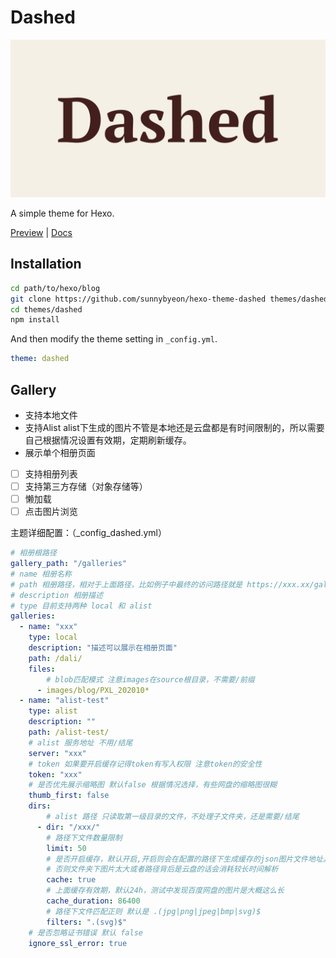 # Dashed

![Dashed Logo](https://raw.githubusercontent.com/sunnybyeon/hexo-theme-dashed/blog/source/cover.svg)

A simple theme for Hexo.

[Preview](https://sunnybyeon.github.io/hexo-theme-dashed) | [Docs](https://sunnybyeon.github.io/hexo-theme-dashed/categories/Documentation)

## Installation

```bash
cd path/to/hexo/blog
git clone https://github.com/sunnybyeon/hexo-theme-dashed themes/dashed
cd themes/dashed
npm install
```

And then modify the theme setting in `_config.yml`.

```YAML _config.yml
theme: dashed
```

## Gallery

* 支持本地文件
* 支持Alist
  alist下生成的图片不管是本地还是云盘都是有时间限制的，所以需要自己根据情况设置有效期，定期刷新缓存。
* 展示单个相册页面

- [ ] 支持相册列表
- [ ] 支持第三方存储（对象存储等）
- [ ] 懒加载
- [ ] 点击图片浏览

主题详细配置：（_config_dashed.yml）
```yaml
# 相册根路径
gallery_path: "/galleries"
# name 相册名称
# path 相册路径，相对于上面路径，比如例子中最终的访问路径就是 https://xxx.xx/galleries/dali/
# description 相册描述
# type 目前支持两种 local 和 alist
galleries:
  - name: "xxx"
    type: local
    description: "描述可以展示在相册页面"
    path: /dali/
    files:
        # blob匹配模式 注意images在source根目录，不需要/前缀
      - images/blog/PXL_202010*
  - name: "alist-test"
    type: alist
    description: ""
    path: /alist-test/
    # alist 服务地址 不用/结尾
    server: "xxx"
    # token 如果要开启缓存记得token有写入权限 注意token的安全性
    token: "xxx"
    # 是否优先展示缩略图 默认false 根据情况选择，有些网盘的缩略图很糊
    thumb_first: false
    dirs:
        # alist 路径 只读取第一级目录的文件，不处理子文件夹，还是需要/结尾
      - dir: "/xxx/"
        # 路径下文件数量限制
        limit: 50
        # 是否开启缓存，默认开启,开启则会在配置的路径下生成缓存的json图片文件地址。
        # 否则文件夹下图片太大或者路径背后是云盘的话会消耗较长时间解析
        cache: true
        # 上面缓存有效期，默认24h，测试中发现百度网盘的图片是大概这么长
        cache_duration: 86400
        # 路径下文件匹配正则 默认是 .(jpg|png|jpeg|bmp|svg)$
        filters: ".(svg)$"
    # 是否忽略证书错误 默认 false
    ignore_ssl_error: true
```
